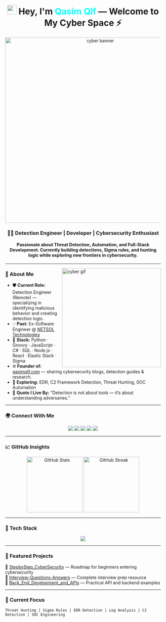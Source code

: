 <h1 align="center">
	<img alt="wave" src="https://em-content.zobj.net/source/microsoft-teams/363/waving-hand_1f44b.png" width="30"/> 
	Hey, I'm <span style="color:#00FFFF;">Qasim Qlf</span> — Welcome to My Cyber Space ⚡
</h1>

<p align="center">
	<img src="https://media.giphy.com/media/h408T6Y5GfmXBKW62l/giphy.gif" width="600" alt="cyber banner">
</p>

<h3 align="center">
	👨‍💻 Detection Engineer | Developer | Cybersecurity Enthusiast  
</h3>

<h4 align="center">
	Passionate about <b>Threat Detection</b>, <b>Automation</b>, and <b>Full-Stack Development</b>.  
	Currently building detections, Sigma rules, and hunting logic while exploring new frontiers in cybersecurity.  
</h4>

---

<img align="right" src="https://media.giphy.com/media/3o7TKr3nzbh5WgCFxe/giphy.gif" width="320" alt="cyber gif"/>

### 🧠 About Me

- 🛡️ **Current Role:** Detection Engineer (Remote) — specializing in identifying malicious behavior and creating detection logic.  
- 💡 **Past:** Ex-Software Engineer @ [NETSOL Technologies](https://netsoltech.com)  
- 🧩 **Stack:** Python · Groovy · JavaScript · C# · SQL · Node.js · React · Elastic Stack · Sigma  
- 🌐 **Founder of:** [qasimqlf.com](https://qasimqlf.com) — sharing cybersecurity blogs, detection guides & research.  
- 🎯 **Exploring:** EDR, C2 Framework Detection, Threat Hunting, SOC Automation  
- 💬 **Quote I Live By:** “Detection is not about tools — it’s about understanding adversaries.”  

---

### 🌍 Connect With Me

<p align="center">
	<a href="https://twitter.com/qasimqlf"><img src="https://img.shields.io/badge/Twitter-1DA1F2?style=for-the-badge&logo=twitter&logoColor=white"/></a>
	<a href="https://linkedin.com/in/qasimqlf"><img src="https://img.shields.io/badge/LinkedIn-0A66C2?style=for-the-badge&logo=linkedin&logoColor=white"/></a>
	<a href="https://medium.com/@qasimqlf"><img src="https://img.shields.io/badge/Medium-000000?style=for-the-badge&logo=medium&logoColor=white"/></a>
	<a href="https://youtube.com/@qasimqlf"><img src="https://img.shields.io/badge/YouTube-FF0000?style=for-the-badge&logo=youtube&logoColor=white"/></a>
	<a href="https://qasimqlf.com"><img src="https://img.shields.io/badge/Website-2E2E2E?style=for-the-badge&logo=Google-chrome&logoColor=white"/></a>
</p>

---

### 📈 GitHub Insights

<p align="center">
  <img src="https://github-readme-stats.vercel.app/api?username=qasimqlf&show_icons=true&theme=react&hide_border=true&bg_color=0D1117&title_color=00FFFF&icon_color=00FFFF" height="180" alt="GitHub Stats"/>
  <img src="https://github-readme-streak-stats.herokuapp.com/?user=qasimqlf&theme=react&hide_border=true&background=0D1117&ring=00FFFF&fire=00FFFF&currStreakLabel=00FFFF" height="180" alt="GitHub Streak"/>
</p>

---

### 🧰 Tech Stack

<p align="center">
	<img src="https://skillicons.dev/icons?i=python,groovy,js,nodejs,react,dotnet,c,cpp,cs,php,mysql,mongodb,html,css,bootstrap,git,github,arduino,linux,oracle,visualstudio,vscode" />
</p>

---

### 🧪 Featured Projects
🔹 [StepbyStep_CyberSecurity](https://github.com/qasimqlf/StepbyStep_CyberSecurity) — Roadmap for beginners entering cybersecurity  
🔹 [Interview-Questions-Answers](https://github.com/qasimqlf/Inverview-Questions-Answers) — Complete interview prep resource  
🔹 [Back_End_Development_and_APIs](https://github.com/qasimqlf/Back_End_Development_and_APIs) — Practical API and backend examples  

---

### 🧠 Current Focus
```text
Threat Hunting | Sigma Rules | EDR Detection | Log Analysis | C2 Detection | SOC Engineering
